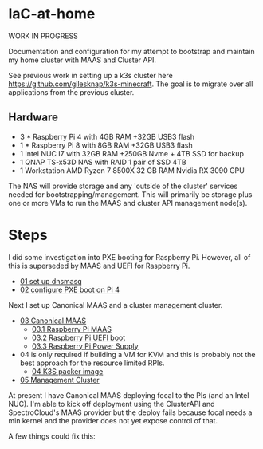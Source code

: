 # IaC-at-home

WORK IN PROGRESS

Documentation and configuration for my attempt to bootstrap and maintain my 
home cluster with MAAS and Cluster API.

See previous work in setting up a k3s cluster here
https://github.com/gilesknap/k3s-minecraft. The goal is to migrate over
all applications from the previous cluster.

## Hardware
- 3 * Raspberry Pi 4 with 4GB RAM +32GB USB3 flash
- 1 * Raspberry Pi 8 with 8GB RAM +32GB USB3 flash
- 1 Intel NUC I7 with 32GB RAM +250GB Nvme + 4TB SSD for backup
- 1 QNAP TS-x53D NAS with RAID 1 pair of SSD 4TB
- 1 Workstation AMD Ryzen 7 8500X 32 GB RAM Nvidia RX 3090 GPU

The NAS will provide storage and any 'outside of the cluster' services needed for 
bootstrapping/management. This will primarily be storage plus one or more VMs to
run the MAAS and cluster API management node(s).

# Steps 

I did some investigation into PXE booting for Raspberry Pi. However, all of 
this is superseded by MAAS and UEFI for Raspberry Pi.

- [01 set up dnsmasq](nas/01-dnsmasq/README.md)
- [02 configure PXE boot on Pi 4](nas/02-pxe/README.md)

Next I set up Canonical MAAS and a cluster management cluster.

- [03 Canonical MAAS](nas/03-maas/README.md)
  - [03.1 Raspberry Pi MAAS](nas/03-maas/RaspiMASS.md)
  - [03.2 Raspberry Pi UEFI boot](nas/03-maas/MakeUefiSd.md)
  - [03.3 Raspberry Pi Power Supply](nas/03-maas/PowerSupply.md)
- 04 is only required if building a VM for KVM and this is probably not the
  best approach for the resource limited RPIs.
  - [04 K3S packer image](nas/04-deployk3sPacker/README.md)
- [05 Management Cluster](nas/05-k3sManagement/README.md)

At present I have Canonical MAAS deploying focal to the PIs (and an Intel NUC).
I'm able to kick off deployment using the ClusterAPI and SpectroCloud's 
MAAS provider but the deploy fails because focal needs a min
kernel and the provider does not yet expose control of that.

A few things could fix this:



